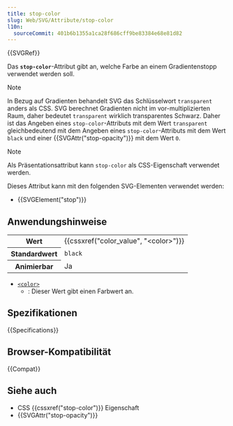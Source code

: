 ```yaml
---
title: stop-color
slug: Web/SVG/Attribute/stop-color
l10n:
  sourceCommit: 401b6b1355a1ca28f686cff9be83384e68e81d82
---
```


{{SVGRef}}

Das **`stop-color`**-Attribut gibt an, welche Farbe an einem Gradientenstopp verwendet werden soll.

> [!NOTE]
> In Bezug auf Gradienten behandelt SVG das Schlüsselwort `transparent` anders als CSS. SVG berechnet Gradienten nicht im vor-multiplizierten Raum, daher bedeutet `transparent` wirklich transparentes Schwarz. Daher ist das Angeben eines `stop-color`-Attributs mit dem Wert `transparent` gleichbedeutend mit dem Angeben eines `stop-color`-Attributs mit dem Wert `black` und einer {{SVGAttr("stop-opacity")}} mit dem Wert `0`.

> [!NOTE]
> Als Präsentationsattribut kann `stop-color` als CSS-Eigenschaft verwendet werden.

Dieses Attribut kann mit den folgenden SVG-Elementen verwendet werden:

- {{SVGElement("stop")}}

## Anwendungshinweise

<table class="properties">
  <tbody>
    <tr>
      <th scope="row">Wert</th>
      <td>
        {{cssxref("color_value", "&lt;color&gt;")}}
      </td>
    </tr>
    <tr>
      <th scope="row">Standardwert</th>
      <td><code>black</code></td>
    </tr>
    <tr>
      <th scope="row">Animierbar</th>
      <td>Ja</td>
    </tr>
  </tbody>
</table>

- [`<color>`](/de/docs/Web/SVG/Content_type#color)
  - : Dieser Wert gibt einen Farbwert an.

## Spezifikationen

{{Specifications}}

## Browser-Kompatibilität

{{Compat}}

## Siehe auch

- CSS {{cssxref("stop-color")}} Eigenschaft
- {{SVGAttr("stop-opacity")}}
